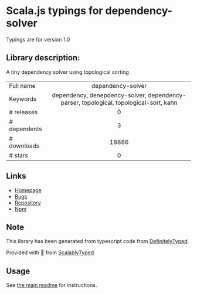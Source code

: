 
# Scala.js typings for dependency-solver

Typings are for version 1.0

## Library description:
A tiny dependency solver using topological sorting

|                    |                 |
| ------------------ | :-------------: |
| Full name          | dependency-solver |
| Keywords           | dependency, denepdency-solver, dependency-parser, topological, topological-sort, kahn |
| # releases         | 0 |
| # dependents       | 3 |
| # downloads        | 18886 |
| # stars            | 0 |

## Links
- [Homepage](https://github.com/haavistu/dependency-solver#readme)
- [Bugs](https://github.com/haavistu/dependency-solver/issues)
- [Repository](https://github.com/haavistu/dependency-solver)
- [Npm](https://www.npmjs.com/package/dependency-solver)
    


## Note
This library has been generated from typescript code from [DefinitelyTyped](https://definitelytyped.org).

Provided with :purple_heart: from [ScalablyTyped](https://github.com/oyvindberg/ScalablyTyped)

## Usage
See [the main readme](../../readme.md) for instructions.


